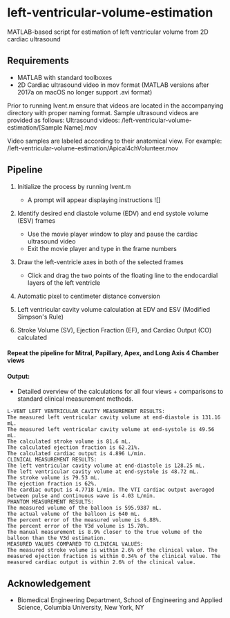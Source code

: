 # left-ventricular-volume-estimation
MATLAB-based script for estimation of left ventricular volume from 2D cardiac ultrasound

## Requirements
- MATLAB with standard toolboxes
- 2D Cardiac ultrasound video in mov format (MATLAB versions after 2017a on macOS no longer support .avi format)

Prior to running lvent.m ensure that videos are located in the accompanying directory with proper naming format.
Sample ultrasound videos are provided as follows:
Ultrasound videos: /left-ventricular-volume-estimation/[Sample Name].mov

Video samples are labeled according to their anatomical view.
For example: /left-ventricular-volume-estimation/Apical4chVolunteer.mov


## Pipeline
1. Initialize the process by running lvent.m
    * A prompt will appear displaying instructions
    ![]
   
   
2. Identify desired end diastole volume (EDV) and end systole volume (ESV) frames
    * Use the movie player window to play and pause the cardiac ultrasound video
    * Exit the movie player and type in the frame numbers
    
    
3. Draw the left-ventricle axes in both of the selected frames
    * Click and drag the two points of the floating line to the endocardial layers of the left ventricle


4. Automatic pixel to centimeter distance conversion


5. Left ventricular cavity volume calculation at EDV and ESV (Modified Simpson's Rule)


6. Stroke Volume (SV), Ejection Fraction (EF), and Cardiac Output (CO) calculated


#### Repeat the pipeline for Mitral, Papillary, Apex, and Long Axis 4 Chamber views


#### Output:
* Detailed overview of the calculations for all four views + comparisons to standard clinical measurement methods.

```
L-VENT LEFT VENTRICULAR CAVITY MEASUREMENT RESULTS:
The measured left ventricular cavity volume at end-diastole is 131.16 mL.
The measured left ventricular cavity volume at end-systole is 49.56 mL.
The calculated stroke volume is 81.6 mL.
The calculated ejection fraction is 62.21%.
The calculated cardiac output is 4.896 L/min.
CLINICAL MEASUREMENT RESULTS:
The left ventricular cavity volume at end-diastole is 128.25 mL.
The left ventricular cavity volume at end-systole is 48.72 mL.
The stroke volume is 79.53 mL.
The ejection fraction is 62%.
The cardiac output is 4.7718 L/min. The VTI cardiac output averaged between pulse and continuous wave is 4.03 L/min.
PHANTOM MEASUREMENT RESULTS:
The measured volume of the balloon is 595.9387 mL.
The actual volume of the balloon is 640 mL.
The percent error of the measured volume is 6.88%.
The percent error of the V3d volume is 15.78%.
The manual measurement is 8.9% closer to the true volume of the balloon than the V3d estimation.
MEASURED VALUES COMPARED TO CLINICAL VALUES:
The measured stroke volume is within 2.6% of the clinical value. The measured ejection fraction is within 0.34% of the clinical value. The measured cardiac output is within 2.6% of the clinical value.
```

## Acknowledgement
* Biomedical Engineering Department, School of Engineering and Applied Science, Columbia University, New York, NY
